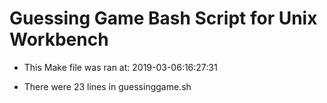 # Guessing Game Bash Script for Unix Workbench

* This Make file was ran at: 2019-03-06:16:27:31

* There were 23 lines in guessinggame.sh

